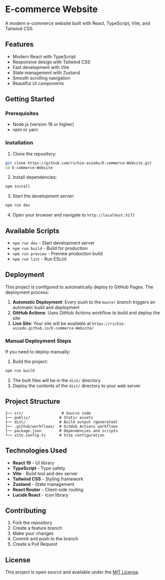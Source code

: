 # E-commerce Website

A modern e-commerce website built with React, TypeScript, Vite, and Tailwind CSS.

## Features

- Modern React with TypeScript
- Responsive design with Tailwind CSS
- Fast development with Vite
- State management with Zustand
- Smooth scrolling navigation
- Beautiful UI components

## Getting Started

### Prerequisites

- Node.js (version 18 or higher)
- npm or yarn

### Installation

1. Clone the repository:
```bash
git clone https://github.com/richie-asiedu/E-commerce-Website.git
cd E-commerce-Website
```

2. Install dependencies:
```bash
npm install
```

3. Start the development server:
```bash
npm run dev
```

4. Open your browser and navigate to `http://localhost:5173`

## Available Scripts

- `npm run dev` - Start development server
- `npm run build` - Build for production
- `npm run preview` - Preview production build
- `npm run lint` - Run ESLint

## Deployment

This project is configured to automatically deploy to GitHub Pages. The deployment process:

1. **Automatic Deployment**: Every push to the `master` branch triggers an automatic build and deployment
2. **GitHub Actions**: Uses GitHub Actions workflow to build and deploy the site
3. **Live Site**: Your site will be available at `https://richie-asiedu.github.io/E-commerce-Website/`

### Manual Deployment Steps

If you need to deploy manually:

1. Build the project:
```bash
npm run build
```

2. The built files will be in the `dist/` directory
3. Deploy the contents of the `dist/` directory to your web server

## Project Structure

```
├── src/                 # Source code
├── public/             # Static assets
├── dist/               # Build output (generated)
├── .github/workflows/  # GitHub Actions workflows
├── package.json        # Dependencies and scripts
└── vite.config.ts      # Vite configuration
```

## Technologies Used

- **React 19** - UI library
- **TypeScript** - Type safety
- **Vite** - Build tool and dev server
- **Tailwind CSS** - Styling framework
- **Zustand** - State management
- **React Router** - Client-side routing
- **Lucide React** - Icon library

## Contributing

1. Fork the repository
2. Create a feature branch
3. Make your changes
4. Commit and push to the branch
5. Create a Pull Request

## License

This project is open source and available under the [MIT License](LICENSE).
